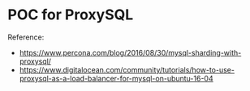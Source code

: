 # POC for ProxySQL

Reference:
- https://www.percona.com/blog/2016/08/30/mysql-sharding-with-proxysql/
- https://www.digitalocean.com/community/tutorials/how-to-use-proxysql-as-a-load-balancer-for-mysql-on-ubuntu-16-04